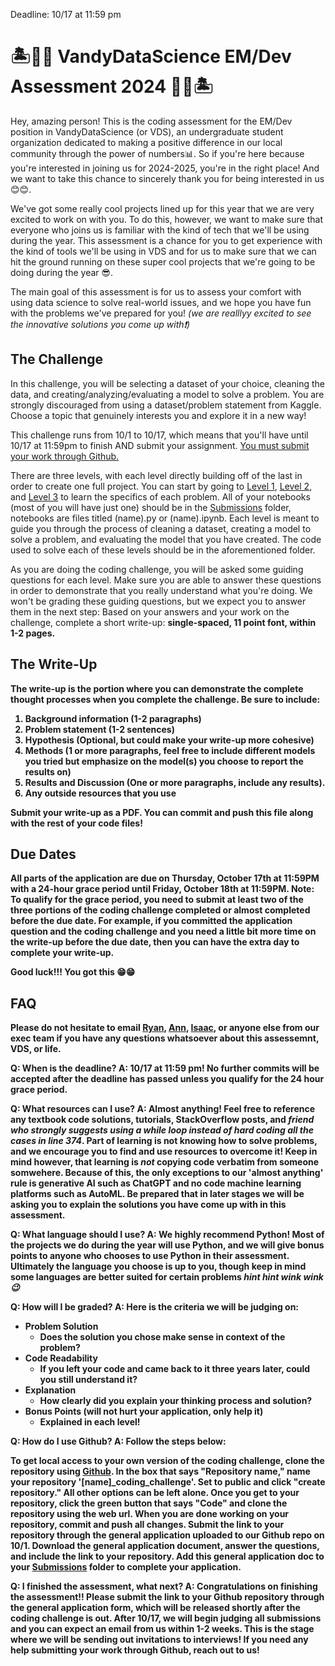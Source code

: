 
Deadline: 10/17 at 11:59 pm


# 🏝️👩‍💻 VandyDataScience EM/Dev Assessment 2024 👩‍💻🏝️

Hey, amazing person! This is the coding assessment for the EM/Dev position in VandyDataScience (or VDS), an undergraduate student organization dedicated to making a positive difference in our local community through the power of numbers📊. So if you're here because you're interested in joining us for 2024-2025, you're in the right place! And we want to take this chance to sincerely thank you for being interested in us 😊😊.

We've got some really cool projects lined up for this year that we are very excited to work on with you. To do this, however, we want to make sure that everyone who joins us is familiar with the kind of tech that we'll be using during the year. This assessment is a chance for you to get experience with the kind of tools we'll be using in VDS and for us to make sure that we can hit the ground running on these super cool projects that we're going to be doing during the year 😎.

The main goal of this assessment is for us to assess your comfort with using data science to solve real-world issues, and we hope you have fun with the problems we've prepared for you! _(we are realllyy excited to see the innovative solutions you come up with❗)_


## The Challenge

In this challenge, you will be selecting a dataset of your choice, cleaning the data, and creating/analyzing/evaluating a model to solve a problem. You are strongly discouraged from using a dataset/problem statement from Kaggle. Choose a topic that genuinely interests you and explore it in a new way!


This challenge runs from 10/1 to 10/17, which means that you'll have until 10/17 at 11:59pm to finish AND submit your assignment. <u>You must submit your work through [Github](https://github.com/VandyDataScience/coding-challenge-FA24.git).</u> 


There are three levels, with each level directly building off of the last in order to create one full project.
You can start by going to [Level 1](Level_1/README.md), [Level 2](Level_2/README.md), and [Level 3](Level_3/README.md) to learn the specifics of each problem. All of your notebooks (most of you will have just one) should be in the [Submissions](Submissions) folder, notebooks are files titled (name).py or (name).ipynb. Each level is meant to guide you through the process of cleaning a dataset, creating a model to solve a problem, and evaluating the model that you have created. The code used to solve each of these levels should be in the aforementioned folder. 

As you are doing the coding challenge, you will be asked some guiding questions for each level. Make sure you are able to answer these questions in order to demonstrate that you really understand what you're doing. We won't be grading these guiding questions, but we expect you to answer them in the next step: Based on your answers and your work on the challenge, complete a short write-up: <b>single-spaced, 11 point font, within 1-2 pages.

## The Write-Up
The write-up is the portion where you can demonstrate the complete thought processes when you complete the challenge. Be sure to include:
1. Background information (1-2 paragraphs)
2. Problem statement (1-2 sentences)
3. Hypothesis (Optional, but could make your write-up more cohesive)
4. Methods (1 or more paragraphs, feel free to include different models you tried but emphasize on the model(s) you choose to report the results on)
5. Results and Discussion (One or more paragraphs, include any results).
6. Any outside resources that you use

Submit your write-up as a PDF. You can commit and push this file along with the rest of your code files!

## Due Dates
All parts of the application are due on **Thursday, October 17th at 11:59PM** with a 24-hour grace period until **Friday, October 18th at 11:59PM**. **Note:** To qualify for the grace period, you need to submit at least two of the three portions of the coding challenge completed or almost completed before the due date. For example, if you committed the application question and the coding challenge and you need a little bit more time on the write-up before the due date, then you can have the extra day to complete your write-up. 

Good luck!!! You got this 😁😁

## FAQ

Please do not hesitate to email [Ryan](ryan.li@vanderbilt.edu), [Ann](ann.e.mathew@vanderbilt.edu), [Isaac](isaac.s.liu@vanderbilt.edu), or anyone else from our exec team if you have any questions whatsoever about this assessemnt, VDS, or life.

**Q: When is the deadline?**
A: 10/17 at 11:59 pm! No further commits will be accepted after the deadline has passed unless you qualify for the 24 hour grace period.

**Q: What resources can I use?**
A: Almost anything! Feel free to reference any textbook code solutions, tutorials, StackOverflow posts, and _friend who strongly suggests using a while loop instead of hard coding all the cases in line 374_. Part of learning is not knowing how to solve problems, and we encourage you to find and use resources to overcome it! Keep in mind however, that learning is _not_ copying code verbatim from someone somwehere. Because of this, the only exceptions to our 'almost anything' rule is generative AI such as ChatGPT and no code machine learning platforms such as AutoML. Be prepared that in later stages we will be asking you to explain the solutions you have come up with in this assessment.

**Q: What language should I use?**
A: We highly recommend Python! Most of the projects we do during the year will use Python, and we will give bonus points to anyone who chooses to use Python in their assessment. Ultimately the language you choose is up to you, though keep in mind some languages are better suited for certain problems _hint hint wink wink 😉_

**Q: How will I be graded?**
A: Here is the criteria we will be judging on:
- Problem Solution
    - Does the solution you chose make sense in context of the problem? 
- Code Readability
    - If you left your code and came back to it three years later, could you still understand it?
- Explanation
    - How clearly did you explain your thinking process and solution?
- Bonus Points (will not hurt your application, only help it)
    - Explained in each level!

**Q: How do I use Github?**
A: Follow the steps below: 

To get local access to your own version of the coding challenge, clone the repository using [Github](https://github.com/new?template_name=coding-challenge-FA24&template_owner=VandyDataScience).
In the box that says "Repository name," name your repository <b>'[name]_coding_challenge'</b>.
Set to <b>public<b> and click "create repository." All other options can be left alone. Once you get to your repository, click the green button that says "Code" and clone the repository using the web url. When you are done working on your repository, commit and push all changes. Submit the link to your repository through the general application uploaded to our Github repo on 10/1. Download the general application document, answer the questions, and include the link to your repository. Add this general application doc to your [Submissions](Submissions) folder to complete your application.   

**Q: I finished the assessment, what next?**
A: Congratulations on finishing the assessment!! 
Please submit the link to your Github repository through the general application form, which will be released shortly after the coding challenge is out. After 10/17, we will begin judging all submissions and you can expect an email from us within 1-2 weeks. This is the stage where we will be sending out invitations to interviews! If you need any help submitting your work through Github, reach out to us!

